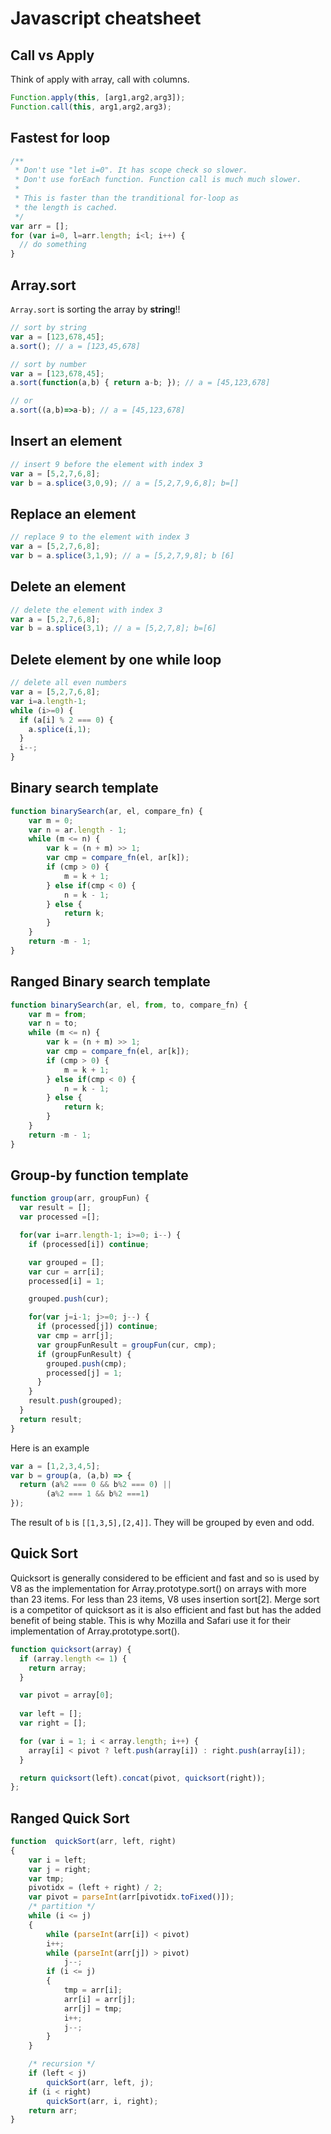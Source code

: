 # Javascript cheatsheet

## Call vs Apply
Think of `a`pply with `a`rray, `c`all with `c`olumns.
```Javascript
Function.apply(this, [arg1,arg2,arg3]);
Function.call(this, arg1,arg2,arg3);

```


## Fastest for loop
```Javascript
/**
 * Don't use "let i=0". It has scope check so slower.
 * Don't use forEach function. Function call is much much slower.
 * 
 * This is faster than the tranditional for-loop as
 * the length is cached.
 */
var arr = [];
for (var i=0, l=arr.length; i<l; i++) {
  // do something
}
```

## Array.sort
`Array.sort` is sorting the array by **string**!!
```Javascript
// sort by string
var a = [123,678,45];
a.sort(); // a = [123,45,678]

// sort by number
var a = [123,678,45];
a.sort(function(a,b) { return a-b; }); // a = [45,123,678]

// or
a.sort((a,b)=>a-b); // a = [45,123,678]
```

## Insert an element
```Javascript
// insert 9 before the element with index 3
var a = [5,2,7,6,8];
var b = a.splice(3,0,9); // a = [5,2,7,9,6,8]; b=[]
```

## Replace an element
```Javascript
// replace 9 to the element with index 3
var a = [5,2,7,6,8];
var b = a.splice(3,1,9); // a = [5,2,7,9,8]; b [6]
```

## Delete an element
```Javascript
// delete the element with index 3
var a = [5,2,7,6,8];
var b = a.splice(3,1); // a = [5,2,7,8]; b=[6]
```

## Delete element by one while loop
```Javascript
// delete all even numbers
var a = [5,2,7,6,8];
var i=a.length-1;
while (i>=0) {
  if (a[i] % 2 === 0) {
    a.splice(i,1);
  }
  i--;
}
```

## Binary search template
```Javascript
function binarySearch(ar, el, compare_fn) {
    var m = 0;
    var n = ar.length - 1;
    while (m <= n) {
        var k = (n + m) >> 1;
        var cmp = compare_fn(el, ar[k]);
        if (cmp > 0) {
            m = k + 1;
        } else if(cmp < 0) {
            n = k - 1;
        } else {
            return k;
        }
    }
    return -m - 1;
}
```

## Ranged Binary search template
```Javascript
function binarySearch(ar, el, from, to, compare_fn) {
    var m = from;
    var n = to;
    while (m <= n) {
        var k = (n + m) >> 1;
        var cmp = compare_fn(el, ar[k]);
        if (cmp > 0) {
            m = k + 1;
        } else if(cmp < 0) {
            n = k - 1;
        } else {
            return k;
        }
    }
    return -m - 1;
}
```


## Group-by function template
```Javascript
function group(arr, groupFun) {
  var result = [];
  var processed =[];

  for(var i=arr.length-1; i>=0; i--) {
    if (processed[i]) continue;

    var grouped = [];
    var cur = arr[i];
    processed[i] = 1;

    grouped.push(cur);

    for(var j=i-1; j>=0; j--) {
      if (processed[j]) continue;
      var cmp = arr[j];
      var groupFunResult = groupFun(cur, cmp);
      if (groupFunResult) {
        grouped.push(cmp);
        processed[j] = 1;
      }
    }
    result.push(grouped);
  }
  return result;
}
```

Here is an example
```Javascript
var a = [1,2,3,4,5];
var b = group(a, (a,b) => {
  return (a%2 === 0 && b%2 === 0) ||
        (a%2 === 1 && b%2 ===1)
});
```
The result of `b` is `[[1,3,5],[2,4]]`. They will be grouped by even and odd.

## Quick Sort
Quicksort is generally considered to be efficient and fast and so is used by V8 as the implementation for Array.prototype.sort() on arrays with more than 23 items. For less than 23 items, V8 uses insertion sort[2]. Merge sort is a competitor of quicksort as it is also efficient and fast but has the added benefit of being stable. This is why Mozilla and Safari use it for their implementation of Array.prototype.sort().
```Javascript
function quicksort(array) {
  if (array.length <= 1) {
    return array;
  }

  var pivot = array[0];
  
  var left = []; 
  var right = [];

  for (var i = 1; i < array.length; i++) {
    array[i] < pivot ? left.push(array[i]) : right.push(array[i]);
  }

  return quicksort(left).concat(pivot, quicksort(right));
};
```

## Ranged Quick Sort

```Javascript
function  quickSort(arr, left, right)
{
	var i = left;
	var j = right;
	var tmp;
	pivotidx = (left + right) / 2; 
	var pivot = parseInt(arr[pivotidx.toFixed()]);  
	/* partition */
	while (i <= j)
	{
		while (parseInt(arr[i]) < pivot)
		i++;
		while (parseInt(arr[j]) > pivot)
			j--;
		if (i <= j)
		{
			tmp = arr[i];
			arr[i] = arr[j];
			arr[j] = tmp;
			i++;
			j--;
		}
	}

	/* recursion */
	if (left < j)
		quickSort(arr, left, j);
	if (i < right)
		quickSort(arr, i, right);
	return arr;
}
```
